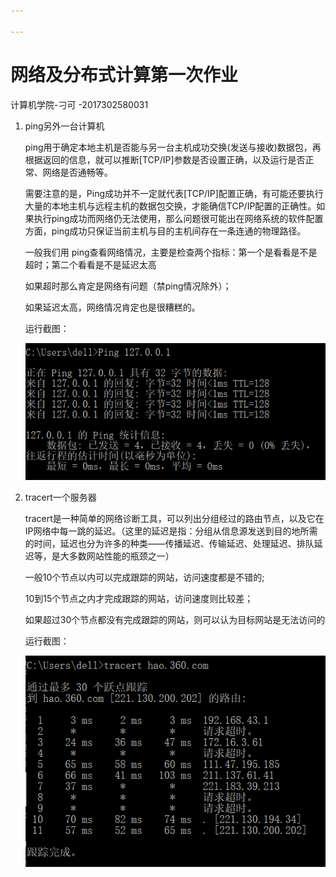 ```yaml
---

---
```


# 网络及分布式计算第一次作业

计算机学院-刁可 -2017302580031

1. ping另外一台计算机

   ping用于确定本地主机是否能与另一台主机成功交换(发送与接收)数据包，再根据返回的信息，就可以推断[TCP/IP]参数是否设置正确，以及运行是否正常、网络是否通畅等。

   需要注意的是，Ping成功并不一定就代表[TCP/IP]配置正确，有可能还要执行大量的本地主机与远程主机的数据包交换，才能确信TCP/IP配置的正确性。如果执行ping成功而网络仍无法使用，那么问题很可能出在网络系统的软件配置方面，ping成功只保证当前主机与目的主机间存在一条连通的物理路径。

   一般我们用 ping查看网络情况，主要是检查两个指标：第一个是看看是不是超时；第二个看看是不是延迟太高

   如果超时那么肯定是网络有问题（禁ping情况除外）；

   如果延迟太高，网络情况肯定也是很糟糕的。

   运行截图：
   
   ![](网络及分布式计算-HOMEWORK1.assets/ping.png)

2. tracert一个服务器

   tracert是一种简单的网络诊断工具，可以列出分组经过的路由节点，以及它在IP网络中每一跳的延迟。（这里的延迟是指：分组从信息源发送到目的地所需的时间，延迟也分为许多的种类——传播延迟、传输延迟、处理延迟、排队延迟等，是大多数网站性能的瓶颈之一）

   一般10个节点以内可以完成跟踪的网站，访问速度都是不错的;

   10到15个节点之内才完成跟踪的网站，访问速度则比较差；

   如果超过30个节点都没有完成跟踪的网站，则可以认为目标网站是无法访问的

   运行截图：

   ![](网络及分布式计算-HOMEWORK1.assets/tracert.png)

   